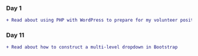 ### Day 1
```diff
+ Read about using PHP with WordPress to prepare for my volunteer position
```

### Day 11
```diff
+ Read about how to construct a multi-level dropdown in Bootstrap
```